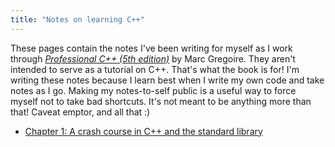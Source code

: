 ```yaml
---
title: "Notes on learning C++"
---
```


These pages contain the notes I've been writing for myself as I work through [*Professional C++ (5th edition)*](https://www.wiley.com/en-us/Professional+C%2B%2B%2C+5th+Edition-p-9781119695400) by Marc Gregoire. They aren't intended to serve as a tutorial on C++. That's what the book is for! I'm writing these notes because I learn best when I write my own code and take notes as I go. Making my notes-to-self public is a useful way to force myself not to take bad shortcuts. It's not meant to be anything more than that! Caveat emptor, and all that :)

- [Chapter 1: A crash course in C++ and the standard library](chapter-01.html)